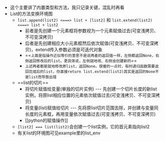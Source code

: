 - 这个主要讲了内置类型和方法，我只记录关键，混乱时再看
- List的方法变换环境图
	- `list.append(list2) <===> list + [list2]` 和 `list.extend(list2) <===> list + list2`
		- 前者是先创建一个元素框将参数视为一个元素赋值过去(可变浅拷贝、不可变深拷贝)
		- 后者是先创建相应大小元素框然后依次赋值(可变浅拷贝、不可变深拷贝)，extend传入参数必须是可迭代对象
		- ==`上面是指操作近似等价的意思不是说两者的返回值一样，左侧都返回None，右侧返回修改后的list。更具体说，左侧就地改、右侧会创建新的`==
		- `上述两者都是就地修改原list，返回None。很傻的一点时，有时递归函数需要返回完成后的list，你直接return list.extend(list2)其实是返回的None不是list而导致出错`
	- ==list的切片==
		- 将切片赋值给变量(单独的切片实例) --- 先创建一个切片长度的新list实例，将原list相应位置的元素依次赋值过去(可变浅拷贝、不可变深拷贝)
		- 将变量(list)赋值给切片 --- 先将原list切片范围去除，并创建与变量同长度的元素框，再用变量依次赋值过去(可变浅拷贝、不可变深拷贝)
		- [[python的赋值操作]]
	- `[list2] === list(list2)`会创建一个list实例，它的首元素指向list2
	- 有关list的环境图可见example里的list_env
